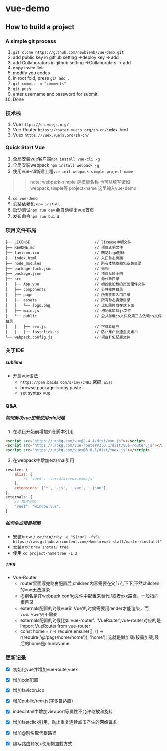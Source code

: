 # vue-demo
## How to build a project
### A simple git process
1. `git clone https://github.com/newbienb/vue-demo.git`
2. add public key in github setting ->deploy key -> add
3. add Collaborators in github setting ->Collaborators -> add
4. copy invite link
5. modify you codes
6. in root fold, press `git add .`
7. `git commit -m "comments"`
8. `git push`
9. enter username and password for submit
10. Done

### 技术栈
1. Vue
`https://cn.vuejs.org/`
2. Vue-Router
`https://router.vuejs.org/zh-cn/index.html`
3. Vuex
`https://vuex.vuejs.org/zh-cn/`


### Quick Start Vue
1. 全局安装vue客户端`npm install vue-cli -g`
2. 全局安装webpack `npm install webpack -g`
3. 使用vue-cli新建工程`vue init webpack-simple project-name`

>> note: webpack-simple 是模板名称 也可以填写诸如webpack,simple等
>> project-name 这里输入vue-demo

4. `cd vue-demo`
5. 安装依赖包 `npm install`
6. 启动测试`npm run dev` 会自动弹出vue首页
7. 发布命令`npm run build`

### 项目文件布局

```
├── LICENSE                             // license申明文件
├── README.md                           // 项目说明文件
├── favicon.ico                         // 网站logo图标
├── index.html                          // 入口静态页面
├── node_modules                        // 所有本地依赖包安装目录
├── package-lock.json                   // 无视
├── package.json                        // 项目依赖申明
├── src                                 // 源代码目录
│   ├── App.vue                         // 初始化加载的页面组件文件
│   ├── components                      // 公共组件目录
│   ├── page                            // 所有页面入口目录
│   ├── assets                          // 所有静态资源目录
│   │   └── logo.png                    // 比如图片放在这下面
│   ├── main.js                         // 初始化加载js文件
│   └── public                          // 公共加载js文件及第三方依赖js文件目录
│   │   ├── rem.js                      // 字体自适应
│   │   ├── fastclick.js                // 防止用户快速重复点击
└── webpack.config.js                   // 项目打包配置文件
```

### 关于IDE
##### sublime
+ 开启vue语法
    - `https://pan.baidu.com/s/1nv7C4B3` 密码: `w5zs`
    - browse package->copy paste
    - set syntax vue


### Q&A
##### 如何解决vue加载使用cdn问题

1. 在项目开始前增加外部脚本引用
   
```html
<script src="https://unpkg.com/vue@2.4.4/dist/vue.js"></script>
<script src="https://unpkg.com/vue-router@3.0.1/dist/vue-router.js"></script>
<script src="https://unpkg.com/vuex@3.0.1/dist/vuex.js"></script>
```
2. 在webpack中增加external引用

```js
resolve: {
    alias: {
        // 'vue$': 'vue/dist/vue.esm.js'
    },
    extensions: ['*', '.js', '.vue', '.json']
},
externals: {
    // 指定别名
    "vue$": 'window.Vue',
}
```
##### 如何生成项目视图
- 安装brew
`/usr/bin/ruby -e "$(curl -fsSL https://raw.githubusercontent.com/Homebrew/install/master/install)"`
- 安装tree
`brew install tree`
- 使用
`cd project-name`
`tree -L 2`

##### TIPS
+ Vue-Router
    * router里面写完路由配置后,children内容需要在父节点下<router-view></router-view>下,不然children的vue无法渲染
    * @别名是在webpack config文件中配置来替代./或者xxx路径，一般指向根目录
    * externals配置的时候vue$:'Vue'的时候需要用render才能渲染，而vue:'Vue'则不需要
    * externals配置的时候比如'vue-router': 'VueRouter',vue-router对应的是import VueRouter from vue-router
    * const home = r => require.ensure([], () => r(require('@/page/home/home')), 'home'); 这就是懒加载/按需加载,最后的home是chunkName


### 更新记录
- [x] 初始化vue并增加vue-route,vuex
- [x] 增加cdn配置
- [x] 增加favicon.ico
- [x] 增加public/rem.js(字体自适应)
- [x] index.html中增加viewport等属性不允许缩放和旋转
- [x] 增加fastclick引用，防止重复连续点击产生的网络请求
- [x] 增加@别名取代根路径
- [x] 编写路由转发+使用懒加载方式






    
